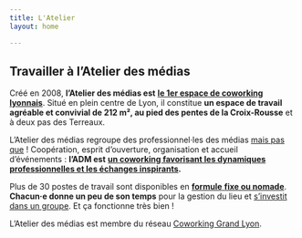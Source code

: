 ```yaml
---
title: L'Atelier
layout: home

---
```

## Travailler à l’Atelier des médias

Créé en 2008, **l’Atelier des médias est** [**le 1er espace de coworking lyonnais**](https://www.atelier-medias.org/blog/les-origines-de-l-atelier-des-medias "Les origines de l’Atelier des médias"). Situé en plein centre de Lyon, il constitue **un espace de travail agréable et convivial de 212 m², au pied des pentes de la Croix-Rousse** et à deux pas des Terreaux.

L’Atelier des médias regroupe des professionnel·les des médias [mais pas que](https://www.atelier-medias.org/qui-sommes-nous "Les coworkeuses et coworkeurs de l’Atelier des médias") ! Coopération, esprit d’ouverture, organisation et accueil d’événements : **l’ADM est** [**un coworking favorisant les dynamiques professionnelles et les échanges inspirants**](https://www.atelier-medias.org/blog/5-bonnes-raisons-de-rejoindre-notre-coworking-a-lyon "Pourquoi rejoindre le coworking l’Atelier des médias à Lyon")**.**

Plus de 30 postes de travail sont disponibles en [**formule** **fixe ou nomade**](https://www.atelier-medias.org/nous-rejoindre "Formules d’abonnements à l’Atelier des médias"). **Chacun·e donne un peu de son temps** pour la gestion du lieu et [s’investit dans un groupe](https://www.atelier-medias.org/blog/a-latelier-des-medias-un-fonctionnement-par-groupes-ideal-pour-un-espace-autogere "L’Atelier des médias, un coworking modèle à Lyon"). Et ça fonctionne très bien !

L’Atelier des médias est membre du réseau [Coworking Grand Lyon](https://www.coworking-grandlyon.org/ "L’Atelier des médias, membre du réseau Coworking Grand Lyon").
